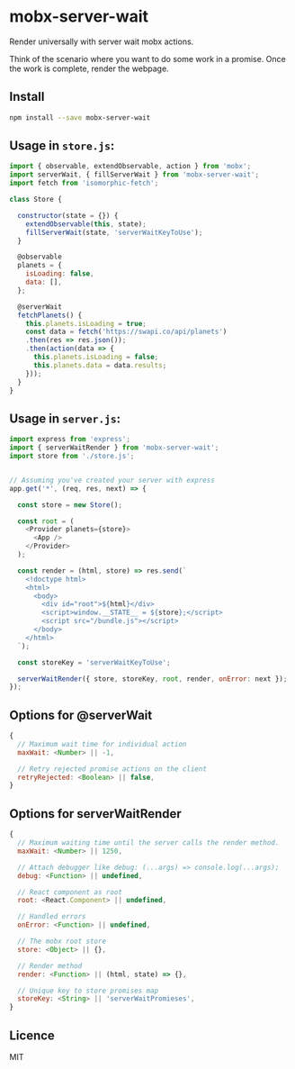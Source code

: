# mobx-server-wait
Render universally with server wait mobx actions.

Think of the scenario where you want to do some work in a promise. Once the work is complete, render the webpage.


## Install

```bash
npm install --save mobx-server-wait
```

## Usage in `store.js`:

```js
import { observable, extendObservable, action } from 'mobx';
import serverWait, { fillServerWait } from 'mobx-server-wait';
import fetch from 'isomorphic-fetch';

class Store {

  constructor(state = {}) {
    extendObservable(this, state);
    fillServerWait(state, 'serverWaitKeyToUse');
  }

  @observable
  planets = {
    isLoading: false,
    data: [],
  };

  @serverWait
  fetchPlanets() {
    this.planets.isLoading = true;
    const data = fetch('https://swapi.co/api/planets')
    .then(res => res.json());
    .then(action(data => {
      this.planets.isLoading = false;
      this.planets.data = data.results;
    }));
  }
}
```

## Usage in `server.js`:

```js
import express from 'express';
import { serverWaitRender } from 'mobx-server-wait';
import store from './store.js';


// Assuming you've created your server with express
app.get('*', (req, res, next) => {

  const store = new Store();

  const root = (
    <Provider planets={store}>
      <App />
    </Provider>
  );

  const render = (html, store) => res.send(`
    <!doctype html>
    <html>
      <body>
        <div id="root">${html}</div>
        <script>window.__STATE__ = ${store};</script>
        <script src="/bundle.js"></script>
      </body>
    </html>
  `);

  const storeKey = 'serverWaitKeyToUse';

  serverWaitRender({ store, storeKey, root, render, onError: next });
});
```

## Options for @serverWait
```js
{
  // Maximum wait time for individual action
  maxWait: <Number> || -1,

  // Retry rejected promise actions on the client
  retryRejected: <Boolean> || false,
}
```

## Options for serverWaitRender
```js
{
  // Maximum waiting time until the server calls the render method.
  maxWait: <Number> || 1250,

  // Attach debugger like debug: (...args) => console.log(...args);
  debug: <Function> || undefined,

  // React component as root
  root: <React.Component> || undefined,

  // Handled errors
  onError: <Function> || undefined,

  // The mobx root store
  store: <Object> || {},

  // Render method
  render: <Function> || (html, state) => {},

  // Unique key to store promises map
  storeKey: <String> || 'serverWaitPromieses',
}
```

## Licence
MIT
